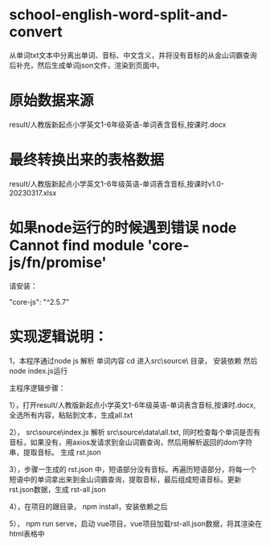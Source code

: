 # school-english-word-split-and-convert
从单词txt文本中分离出单词、音标、中文含义，并将没有音标的从金山词霸查询后补充，然后生成单词json文件，渲染到页面中。

# 原始数据来源

result/人教版新起点小学英文1-6年级英语-单词表含音标,按课时.docx

# 最终转换出来的表格数据

result/人教版新起点小学英文1-6年级英语-单词表含音标,按课时v1.0-20230317.xlsx

# 如果node运行的时候遇到错误 node Cannot find module 'core-js/fn/promise'
请安装：

"core-js": "^2.5.7"

# 实现逻辑说明：

1，本程序通过node js 解析 单词内容
cd 进入src\source\ 目录，
安装依赖
然后node index.js运行

主程序逻辑步骤：

1），打开result/人教版新起点小学英文1-6年级英语-单词表含音标,按课时.docx, 全选所有内容，粘贴到文本，生成all.txt

2）， src\source\index.js 解析 src\source\data\all.txt, 同时检查每个单词是否有音标，如果没有，用axios发请求到金山词霸查询，然后用解析返回的dom字符串，提取音标。
生成 rst.json

3），步骤一生成的  rst.json 中，短语部分没有音标。再遍历短语部分，将每一个短语中的单词拿出来到金山词霸查询，提取音标，最后组成短语音标。更新rst.json数据，生成
rst-all.json

4），在项目的跟目录， npm install，安装依赖之后

5）， npm run serve，启动 vue项目，vue项目加载rst-all.json数据，将其渲染在html表格中

